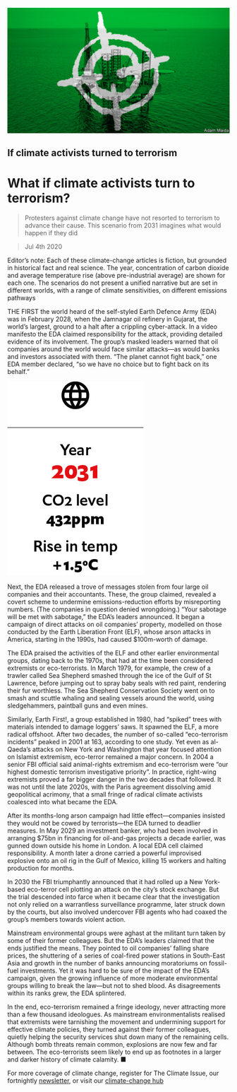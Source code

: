 ![](./images/20200704_WID004_1.jpg)

## If climate activists turned to terrorism

# What if climate activists turn to terrorism?

> Protesters against climate change have not resorted to terrorism to advance their cause. This scenario from 2031 imagines what would happen if they did

> Jul 4th 2020

Editor’s note: Each of these climate-change articles is fiction, but grounded in historical fact and real science. The year, concentration of carbon dioxide and average temperature rise (above pre-industrial average) are shown for each one. The scenarios do not present a unified narrative but are set in different worlds, with a range of climate sensitivities, on different emissions pathways

THE FIRST the world heard of the self-styled Earth Defence Army (EDA) was in February 2028, when the Jamnagar oil refinery in Gujarat, the world’s largest, ground to a halt after a crippling cyber-attack. In a video manifesto the EDA claimed responsibility for the attack, providing detailed evidence of its involvement. The group’s masked leaders warned that oil companies around the world would face similar attacks—as would banks and investors associated with them. “The planet cannot fight back,” one EDA member declared, “so we have no choice but to fight back on its behalf.”

![](./images/wif_spec_3.png)

Next, the EDA released a trove of messages stolen from four large oil companies and their accountants. These, the group claimed, revealed a covert scheme to undermine emissions-reduction efforts by misreporting numbers. (The companies in question denied wrongdoing.) “Your sabotage will be met with sabotage,” the EDA’s leaders announced. It began a campaign of direct attacks on oil companies’ property, modelled on those conducted by the Earth Liberation Front (ELF), whose arson attacks in America, starting in the 1990s, had caused $100m-worth of damage.

The EDA praised the activities of the ELF and other earlier environmental groups, dating back to the 1970s, that had at the time been considered extremists or eco-terrorists. In March 1979, for example, the crew of a trawler called Sea Shepherd smashed through the ice of the Gulf of St Lawrence, before jumping out to spray baby seals with red paint, rendering their fur worthless. The Sea Shepherd Conservation Society went on to smash and scuttle whaling and sealing vessels around the world, using sledgehammers, paintball guns and even mines. 

Similarly, Earth First!, a group established in 1980, had “spiked” trees with materials intended to damage loggers’ saws. It spawned the ELF, a more radical offshoot. After two decades, the number of so-called “eco-terrorism incidents” peaked in 2001 at 163, according to one study. Yet even as al-Qaeda’s attacks on New York and Washington that year focused attention on Islamist extremism, eco-terror remained a major concern. In 2004 a senior FBI official said animal-rights extremism and eco-terrorism were “our highest domestic terrorism investigative priority”. In practice, right-wing extremists proved a far bigger danger in the two decades that followed. It was not until the late 2020s, with the Paris agreement dissolving amid geopolitical acrimony, that a small fringe of radical climate activists coalesced into what became the EDA.

After its months-long arson campaign had little effect—companies insisted they would not be cowed by terrorists—the EDA turned to deadlier measures. In May 2029 an investment banker, who had been involved in arranging $75bn in financing for oil-and-gas projects a decade earlier, was gunned down outside his home in London. A local EDA cell claimed responsibility. A month later a drone carried a powerful improvised explosive onto an oil rig in the Gulf of Mexico, killing 15 workers and halting production for months.

In 2030 the FBI triumphantly announced that it had rolled up a New York-based eco-terror cell plotting an attack on the city’s stock exchange. But the trial descended into farce when it became clear that the investigation not only relied on a warrantless surveillance programme, later struck down by the courts, but also involved undercover FBI agents who had coaxed the group’s members towards violent action.

Mainstream environmental groups were aghast at the militant turn taken by some of their former colleagues. But the EDA’s leaders claimed that the ends justified the means. They pointed to oil companies’ falling share prices, the shuttering of a series of coal-fired power stations in South-East Asia and growth in the number of banks announcing moratoriums on fossil-fuel investments. Yet it was hard to be sure of the impact of the EDA’s campaign, given the growing influence of more moderate environmental groups willing to break the law—but not to shed blood. As disagreements within its ranks grew, the EDA splintered.

In the end, eco-terrorism remained a fringe ideology, never attracting more than a few thousand ideologues. As mainstream environmentalists realised that extremists were tarnishing the movement and undermining support for effective climate policies, they turned against their former colleagues, quietly helping the security services shut down many of the remaining cells. Although bomb threats remain common, explosions are now few and far between. The eco-terrorists seem likely to end up as footnotes in a larger and darker history of climate calamity. ■

For more coverage of climate change, register for The Climate Issue, our fortnightly [newsletter](https://www.economist.com//theclimateissue/), or visit our [climate-change hub](https://www.economist.com//news/2020/04/24/the-economists-coverage-of-climate-change)
